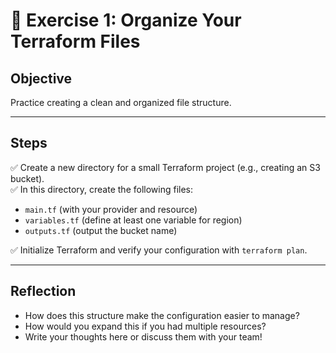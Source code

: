 # 📝 Exercise 1: Organize Your Terraform Files

## Objective

Practice creating a clean and organized file structure.

---

## Steps

✅ Create a new directory for a small Terraform project (e.g., creating an S3 bucket).  
✅ In this directory, create the following files:

- `main.tf` (with your provider and resource)  
- `variables.tf` (define at least one variable for region)  
- `outputs.tf` (output the bucket name)

✅ Initialize Terraform and verify your configuration with `terraform plan`.

---

## Reflection

- How does this structure make the configuration easier to manage?  
- How would you expand this if you had multiple resources?
- Write your thoughts here or discuss them with your team!